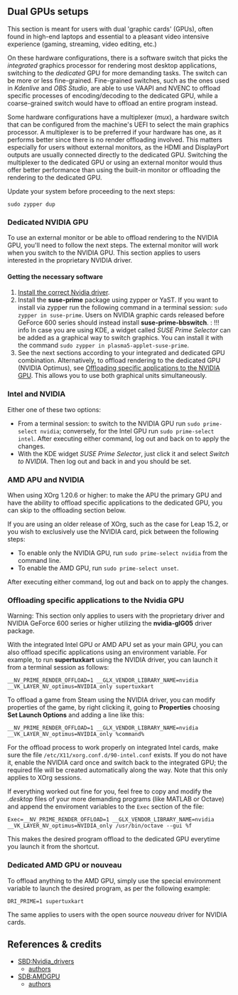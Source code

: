 ## Dual GPUs setups
This section is meant for users with dual 'graphic cards' (GPUs), often found in high-end laptops and essential to a pleasant video intensive experience (gaming, streaming, video editing, etc.)

On these hardware configurations, there is a software switch that picks the _integrated_ graphics processor for rendering most desktop applications, switching to the _dedicated_ GPU for more demanding tasks. The switch can be more or less fine-grained. Fine-grained switches, such as the ones used in _Kdenlive_ and _OBS Studio_, are able to use VAAPI and NVENC to offload specific processes of encoding/decoding to the dedicated GPU, while a coarse-grained switch would have to offload an entire program instead.

Some hardware configurations have a multiplexer (_mux_), a hardware switch that can be configured from the machine's UEFI to select the main graphics processor. A multiplexer is to be preferred if your hardware has one, as it performs better since there is no render offloading involved. This matters especially for users without external monitors, as the HDMI and DisplayPort outputs are usually connected directly to the dedicated GPU. Switching the multiplexer to the dedicated GPU or using an external monitor would thus offer better performance than using the built-in monitor or offloading the rendering to the dedicated GPU.

Update your system before proceeding to the next steps:
```
sudo zypper dup
```

### Dedicated NVIDIA GPU
To use an external monitor or be able to offload rendering to the NVIDIA GPU, you'll need to follow the next steps. The external monitor will work when you switch to the NVIDIA GPU. This section applies to users interested in the proprietary NVIDIA driver.

#### Getting the necessary software
1. [Install the correct Nvidia driver](install_proprietary.md).
2. Install the __suse-prime__ package using zypper or YaST. If you want to install via zypper run the following command in a terminal session: `sudo zypper in suse-prime`. Users on NVIDIA graphic cards released before GeForce 600 series should instead install __suse-prime-bbswitch__.
:   !!! info 
        In case you are using KDE, a widget called _SUSE Prime Selector_ can be added as a graphical way to switch graphics. You can install it with the command `sudo zypper in plasma5-applet-suse-prime`.
3. See the next sections according to your integrated and dedicated GPU combination. Alternatively, to offload rendering to the dedicated GPU (NVIDIA Optimus), see [Offloading specific applications to the NVIDIA GPU](hybrid_graphics.md#offloading-specific-applications-to-the-nvidia-gpu). This allows you to use both graphical units simultaneously.

### Intel and NVIDIA

Either one of these two options:

* From a terminal session: to switch to the NVIDIA GPU run `sudo prime-select nvidia`; conversely, for the Intel GPU run `sudo prime-select intel`. After executing either command, log out and back on to apply the changes.
* With the KDE widget _SUSE Prime Selector_, just click it and select _Switch to NVIDIA_. Then log out and back in and you should be set.

### AMD APU and NVIDIA
When using XOrg 1.20.6 or higher: to make the APU the primary GPU and have the ability to offload specific applications to the dedicated GPU, you can skip to the offloading section below.

If you are using an older release of XOrg, such as the case for Leap 15.2, or you wish to exclusively use the NVIDIA card, pick between the following steps:

* To enable only the NVIDIA GPU, run `sudo prime-select nvidia` from the command line.
* To enable the AMD GPU, run `sudo prime-select unset`.
    
After executing either command, log out and back on to apply the changes.

### Offloading specific applications to the Nvidia GPU

Warning: This section only applies to users with the proprietary driver and NVIDIA GeForce 600 series or higher utilizing the __nvidia-glG05__ driver package.

With the integrated Intel GPU or AMD APU set as your main GPU, you can also offload specific applications using an environment variable. For example, to run __supertuxkart__ using the NVIDIA driver, you can launch it from a terminal session as follows:
    
    __NV_PRIME_RENDER_OFFLOAD=1 __GLX_VENDOR_LIBRARY_NAME=nvidia __VK_LAYER_NV_optimus=NVIDIA_only supertuxkart
   
 
To offload a game from Steam using the NVIDIA driver, you can modify properties of the game, by right clicking it, going to **Properties** choosing __Set Launch Options__ and adding a line like this:

    __NV_PRIME_RENDER_OFFLOAD=1 __GLX_VENDOR_LIBRARY_NAME=nvidia __VK_LAYER_NV_optimus=NVIDIA_only %command%

For the offload process to work properly on integrated Intel cards, make sure the file `/etc/X11/xorg.conf.d/90-intel.conf` exists. If you do not have it, enable the NVIDIA card once and switch back to the integrated GPU; the required file will be created automatically along the way. Note that this only applies to XOrg sessions.

If everything worked out fine for you, feel free to copy and modify the _.desktop_ files of your more demanding programs (like MATLAB or Octave) and append the enviroment variables to the `Exec` section of the file:
    
    Exec=__NV_PRIME_RENDER_OFFLOAD=1 __GLX_VENDOR_LIBRARY_NAME=nvidia __VK_LAYER_NV_optimus=NVIDIA_only /usr/bin/octave --gui %f
    
This makes the desired program offload to the dedicated GPU everytime you launch it from the shortcut.
        
### Dedicated AMD GPU or nouveau
To offload anything to the AMD GPU, simply use the special environment variable to launch the desired program, as per the following example:

    DRI_PRIME=1 supertuxkart

The same applies to users with the open source _nouveau_ driver for NVIDIA cards.

## References & credits
- [SBD:Nvidia_drivers](https://en.opensuse.org/SDB:NVIDIA_drivers)
    - [authors](https://en.opensuse.org/index.php?title=SDB:NVIDIA_drivers&action=history)
- [SDB:AMDGPU](https://en.opensuse.org/SDB:AMDGPU#Hybrid_Graphics_Configuration)
    - [authors](https://en.opensuse.org/index.php?title=SDB:AMDGPU&action=history)